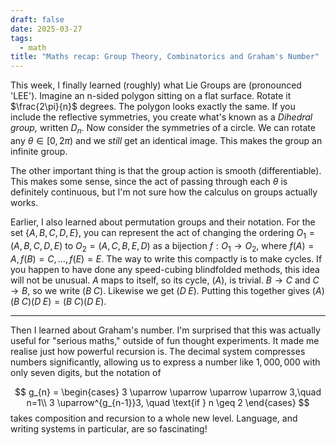 ```yaml
---
draft: false
date: 2025-03-27
tags:
  - math
title: "Maths recap: Group Theory, Combinatorics and Graham's Number"
---
```

This week, I finally learned (roughly) what Lie Groups are (pronounced 'LEE'). Imagine an n-sided polygon sitting on a flat surface. Rotate it $\frac{2\pi}{n}$ degrees. The polygon looks exactly the same. If you include the reflective symmetries, you create what's known as a *Dihedral group,* written $D_{n}.$ Now consider the symmetries of a circle. We can rotate any $\theta \in [0,2\pi)$ and we *still* get an identical image. This makes the group an infinite group. 

The other important thing is that the group action is smooth (differentiable). This makes some sense, since the act of passing through each $\theta$ is definitely continuous, but I'm not sure how the calculus on groups actually works.

Earlier, I also learned about permutation groups and their notation. For the set $\{ A,B,C,D,E \}$, you can represent the act of changing the ordering $O_{1}=(A,B,C,D,E)$ to $O_{2}=(A,C,B,E,D)$ as a bijection $f:O_{1} \to O_{2},$ where $f(A)=A, f(B)=C, \dots, f(E)=E.$ The way to write this compactly is to make cycles. If you happen to have done any speed-cubing blindfolded methods, this idea will not be unusual. $A$ maps to itself, so its cycle, $(A),$ is trivial. $B\to C$ and $C\to B$, so we write $(B\;C).$ Likewise we get $(D\; E).$ Putting this together gives $(A)(B\; C)(D\; E)=(B\; C)(D\; E).$
___
Then I learned about Graham's number. I'm surprised that this was actually useful for "serious maths," outside of fun thought experiments. It made me realise just how powerful recursion is. The decimal system compresses numbers significantly, allowing us to express a number like $1,000,000$ with only seven digits, but the notation of 

$$
g_{n} = 
\begin{cases} 
      3 \uparrow \uparrow \uparrow \uparrow 3,\quad n=1\\
      3 \uparrow^{g_{n-1}}3, \quad \text{if } n \geq 2 
\end{cases}
$$
takes composition and recursion to a whole new level. Language, and writing systems in particular, are so fascinating!